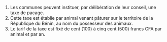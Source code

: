 1) Les communes peuvent instituer, par délibération de leur conseil, une taxe de pacage.
2) Cette taxe est établie par animal venant pâturer sur le territoire de la République
du Bénin, au nom du possesseur des animaux.
3) Le tarif de la taxe est fixé de cent (100) à cinq cent (500) francs CFA par animal et
par an.